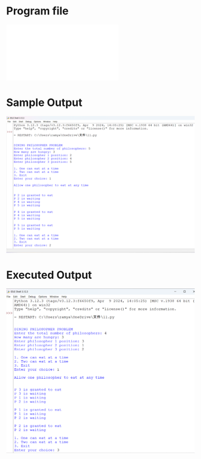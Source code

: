 # Program file
![Program file](11.py)

# Sample Output
![Sample Output](Sample_output.png)

# Executed Output
![Executed Output](Executed_output.png)
